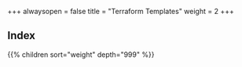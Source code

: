 +++
alwaysopen = false
title = "Terraform Templates"
weight = 2
+++

## Index

{{% children sort="weight" depth="999"  %}}
